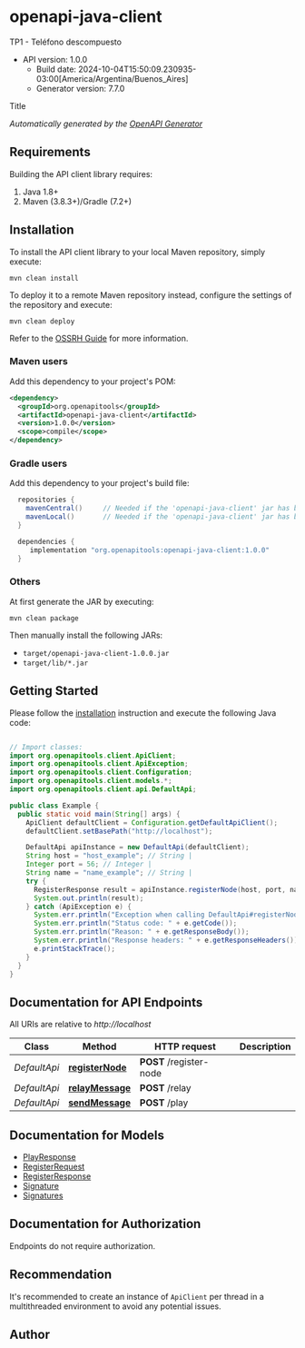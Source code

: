 # openapi-java-client

TP1 - Teléfono descompuesto
- API version: 1.0.0
  - Build date: 2024-10-04T15:50:09.230935-03:00[America/Argentina/Buenos_Aires]
  - Generator version: 7.7.0

Title


*Automatically generated by the [OpenAPI Generator](https://openapi-generator.tech)*


## Requirements

Building the API client library requires:
1. Java 1.8+
2. Maven (3.8.3+)/Gradle (7.2+)

## Installation

To install the API client library to your local Maven repository, simply execute:

```shell
mvn clean install
```

To deploy it to a remote Maven repository instead, configure the settings of the repository and execute:

```shell
mvn clean deploy
```

Refer to the [OSSRH Guide](http://central.sonatype.org/pages/ossrh-guide.html) for more information.

### Maven users

Add this dependency to your project's POM:

```xml
<dependency>
  <groupId>org.openapitools</groupId>
  <artifactId>openapi-java-client</artifactId>
  <version>1.0.0</version>
  <scope>compile</scope>
</dependency>
```

### Gradle users

Add this dependency to your project's build file:

```groovy
  repositories {
    mavenCentral()     // Needed if the 'openapi-java-client' jar has been published to maven central.
    mavenLocal()       // Needed if the 'openapi-java-client' jar has been published to the local maven repo.
  }

  dependencies {
     implementation "org.openapitools:openapi-java-client:1.0.0"
  }
```

### Others

At first generate the JAR by executing:

```shell
mvn clean package
```

Then manually install the following JARs:

* `target/openapi-java-client-1.0.0.jar`
* `target/lib/*.jar`

## Getting Started

Please follow the [installation](#installation) instruction and execute the following Java code:

```java

// Import classes:
import org.openapitools.client.ApiClient;
import org.openapitools.client.ApiException;
import org.openapitools.client.Configuration;
import org.openapitools.client.models.*;
import org.openapitools.client.api.DefaultApi;

public class Example {
  public static void main(String[] args) {
    ApiClient defaultClient = Configuration.getDefaultApiClient();
    defaultClient.setBasePath("http://localhost");

    DefaultApi apiInstance = new DefaultApi(defaultClient);
    String host = "host_example"; // String | 
    Integer port = 56; // Integer | 
    String name = "name_example"; // String | 
    try {
      RegisterResponse result = apiInstance.registerNode(host, port, name);
      System.out.println(result);
    } catch (ApiException e) {
      System.err.println("Exception when calling DefaultApi#registerNode");
      System.err.println("Status code: " + e.getCode());
      System.err.println("Reason: " + e.getResponseBody());
      System.err.println("Response headers: " + e.getResponseHeaders());
      e.printStackTrace();
    }
  }
}

```

## Documentation for API Endpoints

All URIs are relative to *http://localhost*

Class | Method | HTTP request | Description
------------ | ------------- | ------------- | -------------
*DefaultApi* | [**registerNode**](docs/DefaultApi.md#registerNode) | **POST** /register-node | 
*DefaultApi* | [**relayMessage**](docs/DefaultApi.md#relayMessage) | **POST** /relay | 
*DefaultApi* | [**sendMessage**](docs/DefaultApi.md#sendMessage) | **POST** /play | 


## Documentation for Models

 - [PlayResponse](docs/PlayResponse.md)
 - [RegisterRequest](docs/RegisterRequest.md)
 - [RegisterResponse](docs/RegisterResponse.md)
 - [Signature](docs/Signature.md)
 - [Signatures](docs/Signatures.md)


<a id="documentation-for-authorization"></a>
## Documentation for Authorization

Endpoints do not require authorization.


## Recommendation

It's recommended to create an instance of `ApiClient` per thread in a multithreaded environment to avoid any potential issues.

## Author



